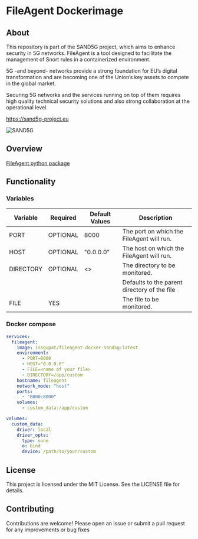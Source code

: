 # FileAgent Dockerimage

## About

This repository is part of the SAND5G project, which aims to enhance security in 5G networks. FileAgent is a tool designed to facilitate the management of Snort rules in a containerized environment.

5G -and beyond- networks provide a strong foundation for EU’s digital transformation and are becoming one of the Union’s key assets to compete in the global market.

Securing 5G networks and the services running on top of them requires high quality technical security solutions and also strong collaboration at the operational level.

https://sand5g-project.eu

![SAND5G](https://sand5g-project.eu/wp-content/uploads/2024/06/SAND5G-logo-600x137.png)

## Overview

[FileAgent python package](https://test.pypi.org/project/fileagent/)

## Functionality

### Variables

| Variable  | Required | Default Values | Description                                  |
| --------- | -------- | -------------- | -------------------------------------------- |
| PORT      | OPTIONAL | 8000           | The port on which the FileAgent will run.    |
| HOST      | OPTIONAL | "0.0.0.0"      | The host on which the FileAgent will run.    |
| DIRECTORY | OPTIONAL | <>             | The directory to be monitored.               |
|           |          |                | Defaults to the parent directory of the file |
| FILE      | YES      |                | The file to be monitored.                    |

### Docker compose

```yaml
services:
  fileagent:
    image: issgupat/fileagent-docker-sand5g:latest
    environment:
      - PORT=8000
      - HOST="0.0.0.0"
      - FILE=<name of your file>
      - DIRECTORY=/app/custom
    hostname: fileagent
    network_mode: "host"
    ports:
      - "8000:8000"
    volumes:
      - custom_data:/app/custom

volumes:
  custom_data:
    driver: local
    driver_opts:
      type: none
      o: bind
      device: /path/to/your/custom
```

## License

This project is licensed under the MIT License. See the LICENSE file for details.

## Contributing

Contributions are welcome! Please open an issue or submit a pull request for any improvements or bug fixes
